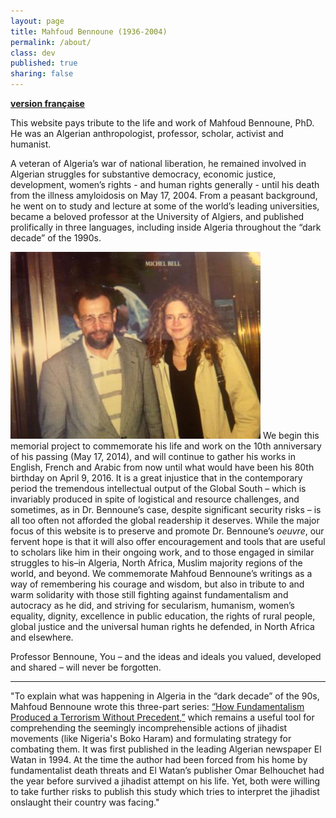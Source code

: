 ```yaml
---
layout: page
title: Mahfoud Bennoune (1936-2004)
permalink: /about/
class: dev
published: true
sharing: false
---
```

[**version française**](/about-fr/)


This website pays tribute to the life and work of Mahfoud Bennoune, PhD.  He was an Algerian anthropologist, professor, scholar, activist and humanist.  

A veteran of Algeria’s war of national liberation, he remained involved in Algerian struggles for substantive democracy, economic justice, development, women’s rights - and human rights generally - until his death from the illness amyloidosis on May 17, 2004.  From a peasant background, he went on to study and lecture at some of the world’s leading universities, became a beloved professor at the University of Algiers, and published prolifically in three languages, including inside Algeria throughout the “dark decade” of the 1990s. 


![](/assets/img/IMG_1360.jpg) We begin this memorial project to commemorate his life and work on the 10th anniversary of his passing (May 17, 2014), and will continue to gather his works in English, French and Arabic from now until what would have been his 80th birthday on April 9, 2016.  It is a great injustice that in the contemporary period the tremendous intellectual output of the Global South – which is invariably produced in spite of logistical and resource challenges, and sometimes, as in Dr. Bennoune’s case, despite significant security risks – is all too often not afforded the global readership it deserves.  While the major focus of this website is to preserve and promote Dr. Bennoune’s *oeuvre*, our fervent hope is that it will also offer encouragement and tools that are useful to scholars like him in their ongoing work, and to those engaged in similar struggles to his–in Algeria, North Africa, Muslim majority regions of the world, and beyond.  We commemorate Mahfoud Bennoune’s writings as a way of remembering his courage and wisdom, but also in tribute to and warm solidarity with those still fighting against fundamentalism and autocracy as he did, and striving for secularism, humanism, women’s equality, dignity, excellence in public education, the rights of rural people, global justice and the universal human rights he defended, in North Africa and elsewhere.


Professor Bennoune, You – and the ideas and ideals you valued, developed and shared – will never be forgotten.

---

"To explain what was happening in Algeria in the “dark decade” of the 90s, Mahfoud Bennoune wrote this three-part series: [“How Fundamentalism Produced a Terrorism Without Precedent,”](/article/how-fundamentalism-produced-a-terrorism-without-precedent/) which remains a useful tool for comprehending the seemingly incomprehensible actions of jihadist movements (like Nigeria's Boko Haram) and formulating strategy for combating them. It was first published in the leading Algerian newspaper El Watan in 1994.  At the time the author had been forced from his home by fundamentalist death threats and El Watan’s publisher Omar Belhouchet had the year before survived a jihadist attempt on his life.  Yet, both were willing to take further risks to publish this study which tries to interpret the jihadist onslaught their country was facing."